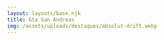 ```yaml
---
layout: layouts/base.njk
title: Gta San Andreas
img: /assets/uploads/destaques/absolut-drift.webp
---
```

